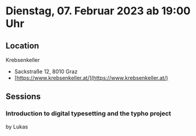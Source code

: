 # Dienstag, 07. Februar 2023 ab 19:00 Uhr

## Location

Krebsenkeller

- Sackstraße 12, 8010 Graz
- [https://www.krebsenkeller.at/](https://www.krebsenkeller.at/)

## Sessions 

### Introduction to digital typesetting and the typho project 

by Lukas

